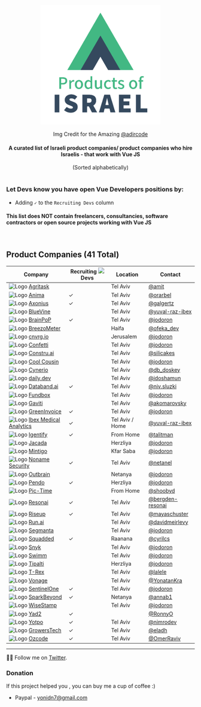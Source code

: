 <div align="center">
  
<a href="#"><img width="320px" src="Vue_products_of_Israel_Logo.png" title="Products of Israel"></a>
<p style="fontsize:12px;">Img Credit for the Amazing <a href="https://twitter.com/adircode">@adircode</a></p>

<h4>A curated list of Israeli product companies/ product companies who hire Israelis - that work with Vue JS</h4>
(Sorted alphabetically)

</div>

<br/>

### Let Devs know you have open Vue Developers positions by:
* Adding `✓` to the `Recruiting Devs` column

#### This list does NOT contain freelancers, consultancies, software contractors or open source projects working with Vue JS

<br/>

## Product Companies (41 Total)

 Company | Recruiting <a href="#"><img width="14px" src="https://github.com/JonathanDn/vue-companies-israel/blob/main/vue.png"></a> Devs | Location | Contact | 
-----|-----|-----|-----|
![Logo](https://www.google.com/s2/favicons?sz=16&domain=start.agritask.com) [Agritask](https://start.agritask.com/) |  | Tel Aviv | [@amit](https://github.com/amit-82) | 
![Logo](https://www.google.com/s2/favicons?sz=16&domain=www.animaapp.com) [Anima](https://www.animaapp.com/) | ✓ | Tel Aviv | [@orarbel](https://github.com/orarbel) | 
![Logo](https://www.google.com/s2/favicons?sz=16&domain=www.axonius.com) [Axonius](https://www.axonius.com/) | ✓ | Tel Aviv | [@galgertz](https://github.com/galgertz) | 
![Logo](https://www.google.com/s2/favicons?sz=16&domain=www.bluevine.com) [BlueVine](https://www.bluevine.com/) |  | Tel Aviv | [@yuval-raz-ibex](https://twitter.com/yuvalraz) | 
![Logo](https://www.google.com/s2/favicons?sz=16&domain=brainpop.com) [BrainPoP](https://brainpop.com) | ✓ | Tel Aviv | [@jodoron](https://twitter.com/jodoron)
![Logo](https://www.google.com/s2/favicons?sz=16&domain=breezometer.com) [BreezoMeter](https://breezometer.com) |  | Haifa | [@ofeka_dev](https://twitter.com/@ofeka_dev)
![Logo](https://www.google.com/s2/favicons?sz=16&domain=cnvrg.io) [cnvrg.io](https://cnvrg.io) |  | Jerusalem | [@jodoron](https://twitter.com/jodoron)
![Logo](https://www.google.com/s2/favicons?sz=16&domain=www.withconfetti.com) [Confetti](https://www.withconfetti.com/) |  | Tel Aviv | [@jodoron](https://twitter.com/jodoron)
![Logo](https://www.google.com/s2/favicons?sz=16&domain=constru.ai) [Constru.ai](https://constru.ai/) |  | Tel Aviv | [@silicakes](https://github.com/silicakes)
![Logo](https://www.google.com/s2/favicons?sz=16&domain=www.coolcousin.com) [Cool Cousin](https://www.coolcousin.com) |  | Tel Aviv | [@jodoron](https://twitter.com/jodoron)
![Logo](https://www.google.com/s2/favicons?sz=16&domain=www.cynerio.com) [Cynerio](https://www.cynerio.com) |  | Tel Aviv | [@db_doskey](https://twitter.com/db_doskey)
![Logo](https://www.google.com/s2/favicons?sz=16&domain=daily.dev) [daily.dev](https://daily.dev) |  | Tel Aviv | [@idoshamun](https://twitter.com/idoshamun)
![Logo](https://www.google.com/s2/favicons?sz=16&domain=databand.ai) [Databand.ai](https://databand.ai) | ✓ | Tel Aviv | [@niv.sluzki](https://www.linkedin.com/in/niv-sluzki/)
![Logo](https://www.google.com/s2/favicons?sz=16&domain=fundbox.com) [Fundbox](https:///fundbox.com) |  | Tel Aviv | [@jodoron](https://twitter.com/jodoron)
![Logo](https://www.google.com/s2/favicons?sz=16&domain=www.gaviti.com) [Gaviti](https://www.gaviti.com) |  | Tel Aviv | [@akomarovsky](https://www.linkedin.com/in/alexkomarovsky/)
![Logo](https://www.google.com/s2/favicons?sz=16&domain=www.greeninvoice.co.il) [GreenInvoice](https://www.greeninvoice.co.il/) | ✓ | Tel Aviv | [@jodoron](https://twitter.com/jodoron)
![Logo](https://www.google.com/s2/favicons?sz=16&domain=ibex-ai.com) [Ibex Medical Analytics](https://ibex-ai.com/) | ✓ | Tel Aviv / Home | [@yuval-raz-ibex](https://twitter.com/yuvalraz)
![Logo](https://www.google.com/s2/favicons?sz=16&domain=www.igentify.com) [Igentify](https://www.igentify.com) | ✓ | From Home | [@talitman](https://github.com/talitman)
![Logo](https://www.google.com/s2/favicons?sz=16&domain=www.jacada.com/positions-in-israel) [Jacada](https://www.jacada.com/positions-in-israel) |  | Herzliya | [@jodoron](https://twitter.com/jodoron)
![Logo](https://www.google.com/s2/favicons?sz=16&domain=www.mintigo.com) [Mintigo](https://www.mintigo.com) |  | Kfar Saba | [@jodoron](https://twitter.com/jodoron)
![Logo](https://www.google.com/s2/favicons?sz=16&domain=nonamesecurity.com) [Noname Security](https://nonamesecurity.com) | ✓ | Tel Aviv | [@netanel](mailto:netanelm@nonamesecurity.com?subject=I%20Love%20Vue)
![Logo](https://www.google.com/s2/favicons?sz=16&domain=www.outbrain.com) [Outbrain](https://www.outbrain.com) |  | Netanya | [@jodoron](https://twitter.com/jodoron)
![Logo](https://www.google.com/s2/favicons?sz=16&domain=pendo.io) [Pendo](https://pendo.io) | ✓ | Herzliya | [@jodoron](https://twitter.com/jodoron)
![Logo](https://www.google.com/s2/favicons?sz=16&domain=www.pic-time.com) [Pic-Time](https://www.pic-time.com) |  | From Home | [@shoobyd](https://github.com/ShoobyD)
![Logo](https://www.google.com/s2/favicons?sz=16&domain=resonai.com) [Resonai](https://resonai.com) | ✓ | Tel Aviv | [@bergden-resonai](https://github.com/bergden-resonai)
![Logo](https://www.google.com/s2/favicons?sz=16&domain=www.riseup.co.il) [Riseup](https://www.riseup.co.il/) | ✓ | Tel Aviv | [@mayaschuster](https://github.com/mayaschuster)
![Logo](https://www.google.com/s2/favicons?sz=16&domain=run.ai) [Run.ai](https://run.ai) |  | Tel Aviv | [@davidmeirlevy](https://github.com/davidmeirlevy)
![Logo](https://www.google.com/s2/favicons?sz=16&domain=segmanta.com) [Segmanta](https://segmanta.com) |  | Tel Aviv | [@jodoron](https://twitter.com/jodoron)
![Logo](https://www.google.com/s2/favicons?sz=16&domain=www.squadded.co) [Squadded](https://www.squadded.co) | ✓  | Raanana | [@cyrilcs](https://twitter.com/cyrilcs)
![Logo](https://www.google.com/s2/favicons?sz=16&domain=snyk.io) [Snyk](http://snyk.io) |  | Tel Aviv | [@jodoron](https://twitter.com/jodoron)
![Logo](https://www.google.com/s2/favicons?sz=16&domain=swimm.io) [Swimm](https://swimm.io/) |  | Tel Aviv | [@jodoron](https://twitter.com/jodoron)
![Logo](https://www.google.com/s2/favicons?sz=16&domain=tipalti.com) [Tipalti](https://tipalti.com) |  | Herzliya | [@jodoron](https://twitter.com/jodoron)
![Logo](https://www.google.com/s2/favicons?sz=16&domain=www.trexgroup.com) [T-Rex](https://www.trexgroup.com/) |  | Tel Aviv | [@lalele](https://github.com/lalele/)
![Logo](https://www.google.com/s2/favicons?sz=16&domain=www.vonagetlv.com) [Vonage](https://www.vonagetlv.com) |  | Tel Aviv | [@YonatanKra](https://twitter.com/yonatankra)
![Logo](https://www.google.com/s2/favicons?sz=16&domain=www.sentinelone.com) [SentinelOne](https://www.sentinelone.com/) | ✓ | Tel Aviv | [@jodoron](https://twitter.com/jodoron)
![Logo](https://www.google.com/s2/favicons?sz=16&domain=www.sparkbeyond.com) [SparkBeyond](https://www.sparkbeyond.com/) | ✓ | Netanya | [@annab1](https://github.com/annab1)
![Logo](https://www.google.com/s2/favicons?sz=16&domain=www.wisestamp.com) [WiseStamp](https://www.wisestamp.com) |  | Tel Aviv | [@jodoron](https://twitter.com/jodoron)
![Logo](https://www.google.com/s2/favicons?sz=16&domain=www.yad2.co.il) [Yad2](https://www.yad2.co.il/)| ✓ |  | [@RonnyO](https://github.com/RonnyO)
![Logo](https://www.google.com/s2/favicons?sz=16&domain=www.yotpo.com) [Yotpo](https://www.yotpo.com) | ✓ |  Tel Aviv | [@nimrodev](https://github.com/nimrodev)
![Logo](https://www.google.com/s2/favicons?sz=16&domain=www.growerstech.com) [GrowersTech](https://www.growerstech.com) | ✓ |  Tel Aviv | [@eladh](https://github.com/eladh)
![Logo](https://www.google.com/s2/favicons?sz=16&domain=www.oz-code.com) [Ozcode](https://oz-code.com) | ✓ |  Tel Aviv | [@OmerRaviv](https://github.com/OmerRaviv)


---
👨‍💻 Follow me on [Twitter](https://twitter.com/jodoron).

### Donation
If this project helped you , you can buy me a cup of coffee :)

* Paypal - yonidn7@gmail.com
